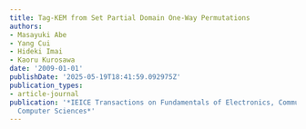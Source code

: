 ```yaml
---
title: Tag-KEM from Set Partial Domain One-Way Permutations
authors:
- Masayuki Abe
- Yang Cui
- Hideki Imai
- Kaoru Kurosawa
date: '2009-01-01'
publishDate: '2025-05-19T18:41:59.092975Z'
publication_types:
- article-journal
publication: '*IEICE Transactions on Fundamentals of Electronics, Communications and
  Computer Sciences*'
---
```

